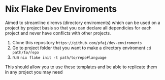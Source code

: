 # Nix Flake Dev Enviroments

Aimed to streamline direnvs (directory enviroments) which can be used on a project by project basis so
that you can declare all dependicies for each project and never have conflicts with other projects.

1. Clone this repository
    `https://github.com/pfaj/dev-enviroments`
2. Go to project folder that you want to make a directory enviroment
    `cd path/to/repo`
3. run `nix flake init -t path/to/repo#language`

This should allow you to use these templates and be able to replicate them in any project you may need
